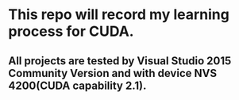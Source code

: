 # This repo will record my learning process for CUDA.

## All projects are tested by Visual Studio 2015 Community Version and with device NVS 4200(CUDA capability 2.1).